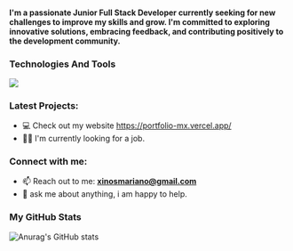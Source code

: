 

                                                                           
<h4 align="left">I'm a passionate Junior Full Stack Developer currently seeking for new challenges to improve my skills and grow. I'm committed to exploring innovative solutions, embracing feedback, and contributing positively to the development community.</h4> 

###   Technologies And Tools
<p align="left">  
  <img src="https://skillicons.dev/icons?i= react,js,nodejs,express,sequelize,html,css,tailwind,vite,mysql,postman,git&perline=10&theme=dark"  >
</p>

### Latest Projects:

- 💻 Check out my website https://portfolio-mx.vercel.app/
- 🤝🏻 I'm currently looking for a job.


### Connect with me:
- 📫 Reach out to me: **xinosmariano@gmail.com**
- 💬 ask me about anything, i am happy to help.



### My GitHub Stats
![Anurag's GitHub stats](https://github-readme-stats.vercel.app/api?username=MarianoXinos1&show_icons=true&theme=radical)









